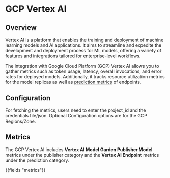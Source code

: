 # GCP Vertex AI

## Overview

Vertex AI is a platform that enables the training and deployment of machine learning models and AI applications. It aims to streamline and expedite the development and deployment process for ML models, offering a variety of features and integrations tailored for enterprise-level workflows.

The integration with Google Cloud Platform (GCP) Vertex AI allows you to gather metrics such as token usage, latency, overall invocations, and error rates for deployed models. Additionally, it tracks resource utilization metrics for the model replicas as well as [prediction metrics](https://cloud.google.com/vertex-ai/docs/predictions/overview) of endpoints.

## Configuration

For fetching the metrics, users need to enter the project_id and the credentials file/json.
Optional Configuration options are for the GCP Regions/Zone.

## Metrics

The GCP Vertex AI includes **Vertex AI Model Garden Publisher Model** metrics under the publisher category and the **Vertex AI Endpoint** metrics under the prediction category.

{{fields "metrics"}}